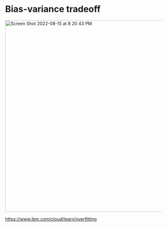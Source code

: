 # Bias-variance tradeoff

<img width="619" alt="Screen Shot 2022-08-15 at 8 20 43 PM" src="https://user-images.githubusercontent.com/93849914/184757740-9262ef8d-9cb4-45b5-bec3-77931bb90e94.png">

https://www.ibm.com/cloud/learn/overfitting
